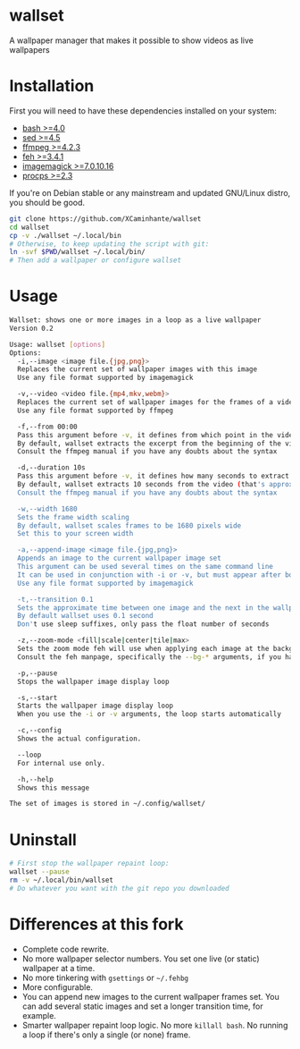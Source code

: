 # wallset
A wallpaper manager that makes it possible to show videos as live wallpapers

# Installation
First you will need to have these dependencies installed on your system:
+ [bash >=4.0](http://tiswww.case.edu/php/chet/bash/bashtop.html)
+ [sed >=4.5](http://sed.sourceforge.net/)
+ [ffmpeg >=4.2.3](https://ffmpeg.org/)
+ [feh >=3.4.1](https://feh.finalrewind.org/)
+ [imagemagick >=7.0.10.16](https://www.imagemagick.org/)
+ [procps >=2.3](https://packages.debian.org/stable/procps)

If you're on Debian stable or any mainstream and updated GNU/Linux distro, you should be good.

```sh
git clone https://github.com/XCaminhante/wallset
cd wallset
cp -v ./wallset ~/.local/bin
# Otherwise, to keep updating the script with git:
ln -svf $PWD/wallset ~/.local/bin/
# Then add a wallpaper or configure wallset
```

# Usage
```sh
Wallset: shows one or more images in a loop as a live wallpaper
Version 0.2

Usage: wallset [options]
Options:
  -i,--image <image file.{jpg,png}>
  Replaces the current set of wallpaper images with this image
  Use any file format supported by imagemagick

  -v,--video <video file.{mp4,mkv,webm}>
  Replaces the current set of wallpaper images for the frames of a video excerpt
  Use any file format supported by ffmpeg

  -f,--from 00:00
  Pass this argument before -v, it defines from which point in the video the excerpt starts
  By default, wallset extracts the excerpt from the beginning of the video (point 00:00)
  Consult the ffmpeg manual if you have any doubts about the syntax

  -d,--duration 10s
  Pass this argument before -v, it defines how many seconds to extract from the video
  By default, wallset extracts 10 seconds from the video (that's approximately 300 frames)
  Consult the ffmpeg manual if you have any doubts about the syntax

  -w,--width 1680
  Sets the frame width scaling
  By default, wallset scales frames to be 1680 pixels wide
  Set this to your screen width

  -a,--append-image <image file.{jpg,png}>
  Appends an image to the current wallpaper image set
  This argument can be used several times on the same command line
  It can be used in conjunction with -i or -v, but must appear after both of them
  Use any file format supported by imagemagick

  -t,--transition 0.1
  Sets the approximate time between one image and the next in the wallpaper display
  By default wallset uses 0.1 second
  Don't use sleep suffixes, only pass the float number of seconds

  -z,--zoom-mode <fill|scale|center|tile|max>
  Sets the zoom mode feh will use when applying each image at the background
  Consult the feh manpage, specifically the --bg-* arguments, if you have any doubts about their effects

  -p,--pause
  Stops the wallpaper image display loop

  -s,--start
  Starts the wallpaper image display loop
  When you use the -i or -v arguments, the loop starts automatically

  -c,--config
  Shows the actual configuration.

  --loop
  For internal use only.

  -h,--help
  Shows this message

The set of images is stored in ~/.config/wallset/
```

# Uninstall
```sh
# First stop the wallpaper repaint loop:
wallset --pause
rm -v ~/.local/bin/wallset
# Do whatever you want with the git repo you downloaded
```

# Differences at this fork
* Complete code rewrite.
* No more wallpaper selector numbers. You set one live (or static) wallpaper at a time.
* No more tinkering with `gsettings` or `~/.fehbg`
* More configurable.
* You can append new images to the current wallpaper frames set.
You can add several static images and set a longer transition time, for example.
* Smarter wallpaper repaint loop logic. No more `killall bash`. No running a loop if there's only a single (or none) frame.

